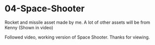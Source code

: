 # 04-Space-Shooter

Rocket and missile asset made by me. A lot of other assets will be from Kenny (Shown in video)

Followed video, working version of Space Shooter. Thanks for viewing. 
